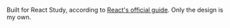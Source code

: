 Built for React Study, according to [React's official guide](https://reactjs.org/tutorial/tutorial.html).
Only the design is my own.
